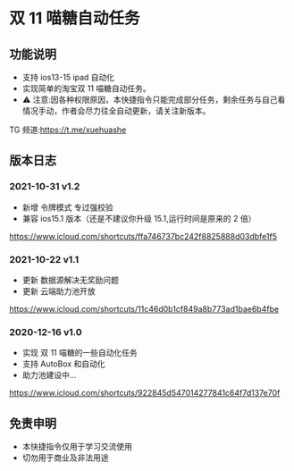 # 双 11 喵糖自动任务

## 功能说明

- 支持 ios13-15 ipad 自动化
- 实现简单的淘宝双 11 喵糖自动任务。
- ⚠️ 注意:因各种权限原因，本快捷指令只能完成部分任务，剩余任务与自己看情况手动，作者会尽力往全自动更新，请关注新版本。

TG 频道:https://t.me/xuehuashe

## 版本日志

### 2021-10-31 v1.2

- 新增 令牌模式 专过强校验
- 兼容 ios15.1 版本（还是不建议你升级 15.1,运行时间是原来的 2 倍）
  
https://www.icloud.com/shortcuts/ffa746737bc242f8825888d03dbfe1f5

### 2021-10-22 v1.1

- 更新 数据源解决无奖励问题
- 更新 云端助力池开放

https://www.icloud.com/shortcuts/11c46d0b1cf849a8b773ad1bae6b4fbe

### 2020-12-16 v1.0

- 实现 双 11 喵糖的一些自动化任务
- 支持 AutoBox 和自动化
- 助力池建设中...

https://www.icloud.com/shortcuts/922845d547014277841c64f7d137e70f

## 免责申明

- 本快捷指令仅用于学习交流使用
- 切勿用于商业及非法用途
